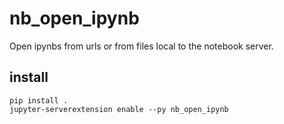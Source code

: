 # nb_open_ipynb

Open ipynbs from urls or from files local to the notebook server.

## install

```
pip install .
jupyter-serverextension enable --py nb_open_ipynb
```
